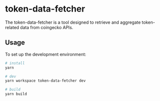 # token-data-fetcher

The token-data-fetcher is a tool designed to retrieve and aggregate token-related data from coingecko APIs.

## Usage

To set up the development environment:

```bash
# install
yarn

# dev
yarn workspace token-data-fetcher dev

# build
yarn build
```
